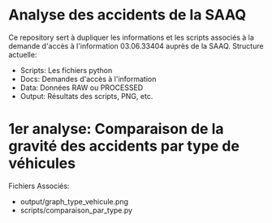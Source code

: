 # Analyse des accidents de la SAAQ
Ce repository sert à dupliquer les informations et les scripts associés à la demande d'accès à l'information 03.06.33404 auprès de la SAAQ.
Structure actuelle:
- Scripts: Les fichiers python
- Docs: Demandes d'accès à l'information
- Data: Données RAW ou PROCESSED
- Output: Résultats des scripts, PNG, etc.

# 1er analyse: Comparaison de la gravité des accidents par type de véhicules
Fichiers Associés:
-  output/graph_type_vehicule.png
-  scripts/comparaison_par_type.py
